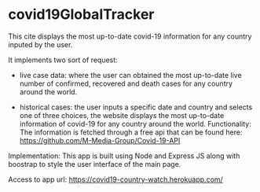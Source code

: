 # covid19GlobalTracker
This cite displays the most up-to-date covid-19 information for any country inputed by the user.

It implements two sort of request:

- live case data: where the user can obtained the most up-to-date live number of confirmed, recovered and death cases for any country around the world.

- historical cases: the user inputs a specific date and country and selects one of three choices, the website displays the most up-to-date information of covid-19 for any country around the world.
Functionality: The information is fetched through a free api that can be found here: https://github.com/M-Media-Group/Covid-19-API

Implementation: This app is built using Node and Express JS along with boostrap to style the user interface of the main page.

Access to app url: https://covid19-country-watch.herokuapp.com/
